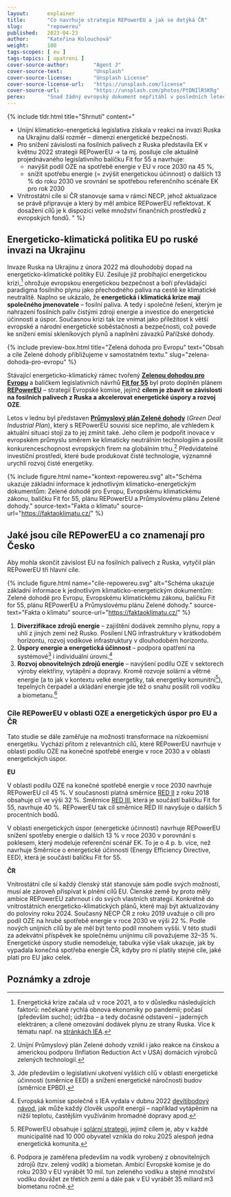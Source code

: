 ```yaml
---
layout:      explainer
title:       "Co navrhuje strategie REPowerEU a jak se dotýká ČR"
slug:        "repowereu"
published:   2023-04-23
author:      "Kateřina Kolouchová"
weight:      100
tags-scopes: [ eu ]
tags-topics: [ opatreni ]
cover-source-author:        "Agent J"
cover-source-text:          "Unsplash"
cover-source-license:       "Unsplash License"
cover-source-license-url:   "https://unsplash.com/license"
cover-source-url:           "https://unsplash.com/photos/PtDNIlRSKRg"
perex:       "Snad žádný evropský dokument nepřitáhl v posledních letech v Česku tolik mediální pozornosti jako Zelená dohoda pro Evropu. A nesklidil tolik kritiky. Výzkumy přitom odhalily zajímavý paradox, že European Green Deal sice nemalé části české veřejnosti vadí, ale jen málokdo tuší, co se v něm vlastně píše. V tomto textu proto přinášíme přehled toho nejdůležitějšího a přidáváme k němu užitečné souvislosti."
---
```


{% include tldr.html
    title="Shrnutí"
    content="
- Unijní klimaticko-energetická legislativa získala v reakci na invazi Ruska na Ukrajinu další rozměr – dimenzi energetické bezpečnosti.
- Pro snížení závislosti na fosilních palivech z Ruska představila EK v květnu 2022 strategii REPowerEU → ta mj. posiluje cíle aktuálně projednávaného legislativního balíčku Fit for 55 a navrhuje:
  - navýšit podíl OZE na spotřebě energie v EU v roce 2030 na 45 %,
  - snížit spotřebu energie (= zvýšit energetickou účinnost) o dalších 13 % do roku 2030 ve srovnání se spotřebou referenčního scénáře EK pro rok 2030
- Vnitrostátní cíle si ČR stanovuje sama v rámci NECP, jehož aktualizace se právě připravuje a který by měl ambice REPowerEU reflektovat. K dosažení cílů je k dispozici velké množství finančních prostředků z evropských fondů.
" %}

## Energeticko-klimatická politika EU po ruské invazi na Ukrajinu

Invaze Ruska na Ukrajinu z února 2022 má dlouhodobý dopad na energeticko-klimatické politiky EU. Zesiluje již probíhající energetickou krizi,[^energeticka-krize] ohrožuje evropskou energetickou bezpečnost a boří převládající paradigma fosilního plynu jako přechodného paliva na cestě ke klimatické neutralitě. Naplno se ukázalo, že **energetická i klimatická krize mají společného jmenovatele** – fosilní paliva. A tedy i společné řešení, kterým je nahrazení fosilních paliv čistými zdroji energie a investice do energetické účinnosti a úspor. Současnou krizi tak lze vnímat jako příležitost k větší evropské a národní energetické soběstačnosti a bezpečnosti, což povede ke snížení emisí skleníkových plynů a naplnění závazků Pařížské dohody.

{% include preview-box.html
    title="Zelená dohoda pro Evropu"
    text="Obsah a cíle Zelené dohody přibližujeme v samostatném textu."
    slug="zelena-dohoda-pro-evropu"
%}

Stávající energeticko-klimatický rámec tvořený [**Zelenou dohodou pro Evropu**](https://eur-lex.europa.eu/legal-content/CS/TXT/?qid=1576150542719&uri=COM%3A2019%3A640%3AFIN) a balíčkem legislativních návrhů [**Fit for 55**](/infografiky/fit-for-55) byl proto doplněn plánem [**REPowerEU**](https://eur-lex.europa.eu/legal-content/CS/TXT/HTML/?uri=CELEX:52022DC0230) – strategií Evropské komise, jejímž **cílem je zbavit se závislosti na fosilních palivech z Ruska a akcelerovat energetické úspory a rozvoj OZE**.

Letos v lednu byl představen [**Průmyslový plán Zelené dohody**](https://eur-lex.europa.eu/legal-content/CS/TXT/HTML/?uri=CELEX:52023DC0062&from=CS) (*Green Deal Industrial Plan*), který s  REPowerEU souvisí sice nepřímo, ale vzhledem k aktuální situaci stojí za to jej zmínit také. Jeho cílem je podpořit inovace v evropském průmyslu směrem ke klimaticky neutrálním technologiím a posílit konkurenceschopnost evropských firem na globálním trhu.[^gdip] Předvídatelné investiční prostředí, které bude produkovat čisté technologie, významně urychlí rozvoj čisté energetiky.

{% include figure.html
    name="kontext-repowereu.svg"
    alt="Schéma ukazuje základní informace k jednotlivým klimaticko-energetickým dokumentům: Zelené dohodě pro Evropu, Evropskému klimatickému zákonu, balíčku Fit for 55, plánu REPowerEU a Průmyslovému plánu Zelené dohody."
    source-text="Fakta o klimatu"
    source-url="https://faktaoklimatu.cz/"
%}

## Jaké jsou cíle REPowerEU a co znamenají pro Česko

Aby mohla skončit závislost EU na fosilních palivech z Ruska, vytyčil plán REPowerEU tři hlavní cíle.

{% include figure.html
    name="cile-repowereu.svg"
    alt="Schéma ukazuje základní informace k jednotlivým klimaticko-energetickým dokumentům: Zelené dohodě pro Evropu, Evropskému klimatickému zákonu, balíčku Fit for 55, plánu REPowerEU a Průmyslovému plánu Zelené dohody."
    source-text="Fakta o klimatu"
    source-url="https://faktaoklimatu.cz/"
%}

1. **Diverzifikace zdrojů energie** – zajištění dodávek zemního plynu, ropy a uhlí z jiných zemí než Rusko. Posílení LNG infrastruktury v krátkodobém horizontu, rozvoj vodíkové infrastruktury v dlouhodobém horizontu.
2. **Úspory energie a energetická účinnost** – podpora opatření na systémové[^opatreni-systemove] i individuální úrovni.[^opatreni-individualni]
3. **Rozvoj obnovitelných zdrojů energie** – navýšení podílu OZE v sektorech výroby elektřiny, vytápění a dopravy. Kromě rozvoje solární a větrné energie (a to jak v kontextu velké energetiky, tak energetiky komunitní[^solarni-strategie]), tepelných čerpadel a ukládání energie jde též o snahu posílit roli vodíku a biometanu.[^vodik]

### Cíle REPowerEU v oblasti OZE a energetických úspor pro EU a ČR

Tato studie se dále zaměřuje na možnosti transformace na nízkoemisní energetiku. Vychází přitom z relevantních cílů, které REPowerEU navrhuje v oblasti podílu OZE na konečné spotřebě energie v roce 2030 a v oblasti energetických úspor.

**EU**

V oblasti podílu OZE na konečné spotřebě energie v roce 2030 navrhuje REPowerEU cíl 45 %. V současnosti platná směrnice [RED II](https://eur-lex.europa.eu/legal-content/cs/TXT/?uri=CELEX:32018L2001) z roku 2018 obsahuje cíl ve výši 32 %. Směrnice [RED III](https://eur-lex.europa.eu/legal-content/CS/TXT/?uri=CELEX%3A52021PC0557), která je součástí balíčku Fit for 55, navrhuje 40 %. REPowerEU tak cíl směrnice RED III navyšuje o dalších 5 procentních bodů.

V oblasti energetických úspor (energetické účinnosti) navrhuje REPowerEU snížení spotřeby energie o dalších 13 % v roce 2030 v porovnání s poklesem, který modeluje referenční scénář EK. To je o 4 p. b. více, než navrhuje Směrnice o energetické účinnosti (Energy Efficiency Directive, EED), která je součástí balíčku Fit for 55.

**ČR**

Vnitrostátní cíle si každý členský stát stanovuje sám podle svých možností, musí ale zároveň přispívat k plnění cílů EU. Členské země by proto měly ambice REPowerEU zahrnout i do svých vlastních strategií. Konkrétně do vnitrostátních energeticko-klimatických plánů, které mají být aktualizovány do poloviny roku 2024. 
Současný NECP ČR z roku 2019 uvažuje o cíli pro podíl OZE na hrubé spotřebě energie v roce 2030 ve výši 22 %. Podle nových unijních cílů by ale měl být tento podíl mnohem vyšší. V této studii za adekvátní příspěvek ke společnému unijnímu cíli považujeme 32–35 %. Energetické úspory studie nemodeluje, tabulka výše však ukazuje, jak by vypadala konečná spotřeba energie ČR, kdyby pro ni platily stejné cíle, jaké platí pro EU jako celek.


## Poznámky a zdroje

[^energeticka-krize]: Energetická krize začala už v roce 2021, a to v důsledku následujících faktorů: nečekaně rychlá obnova ekonomiky po pandemii; počasí (především sucho); údržba – a tedy dočasné odstavení – jaderných elektráren; a cílené omezování dodávek plynu ze strany Ruska. Více k tématu např. na [stránkách IEA](https://www.iea.org/topics/global-energy-crisis).
[^gdip]: Unijní Průmyslový plán Zelené dohody vznikl i jako reakce na čínskou a americkou podporu (Inflation Reduction Act v USA) domácích výrobců zelených technologií.
[^opatreni-systemove]: Jde především o legislativní ukotvení vyšších cílů v oblasti energetické účinnosti (směrnice EED) a snížení energetické náročnosti budov (směrnice EPBD).
[^opatreni-individualni]: Evropská komise společně s IEA vydala v dubnu 2022 [devítibodový návod](https://www.iea.org/reports/playing-my-part), jak může každý člověk uspořit energii – například vytápěním na nižší teplotu, častějším využíváním hromadné dopravy apod.
[^solarni-strategie]: REPowerEU obsahuje i [solární strategii](https://eur-lex.europa.eu/legal-content/CS/TXT/HTML/?uri=CELEX:52022DC0221&from=EN), jejímž cílem je, aby v každé municipalitě nad 10 000 obyvatel vznikla do roku 2025 alespoň jedna energetická komunita.
[^vodik]: Podpora je zaměřena především na vodík vyrobený z obnovitelných zdrojů (tzv. zelený vodík) a biometan. Ambicí Evropské komise je do roku 2030 v EU vyrábět 10 mil. tun zeleného vodíku a stejné množství vodíku dovážet ze třetích zemí a dále pak v EU vyrábět 35 miliard m3 biometanu ročně.